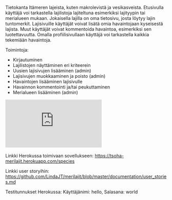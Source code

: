 Tietokanta Itämeren lajeista, kuten makrolevistä ja vesikasveista. Etusivulla käyttäjä voi tarkastella lajilistoja lajiteltuna esimerkiksi lajityypin tai merialueen mukaan. Jokaisella lajilla on oma tietosivu, josta löytyy lajin tuntomerkit. Lajisivuille käyttäjät voivat lisätä omia havaintojaan kyseisestä lajista. Muut käyttäjät voivat kommentoida havaintoa, esimerkiksi sen luotettavuutta. Omalla profiilisivullaan käyttäjä voi tarkastella kaikkia tekemiään havaintoja. 

Toimintoja:

- Kirjautuminen
- Lajilistojen näyttäminen eri kriteerein
- Uusien lajisivujen lisääminen (admin)
- Lajisivujen muokkaaminen ja poisto (admin)
- Havaintojen lisääminen lajisivulle 
- Havainnon kommentointi ja/tai peukuttaminen
- Merialueen lisääminen (admin)

![tietokantakaavio](https://github.com/LindaJT/merilajit/blob/master/documentation/tietokantakaavio.pdf)

Linkki Herokussa toimivaan sovellukseen: https://tsoha-merilajit.herokuapp.com/species

Linkki user storyihin: https://github.com/LindaJT/merilajit/blob/master/documentation/user_stories.md

Testitunnukset Herokussa: Käyttäjänimi: hello, Salasana: world
